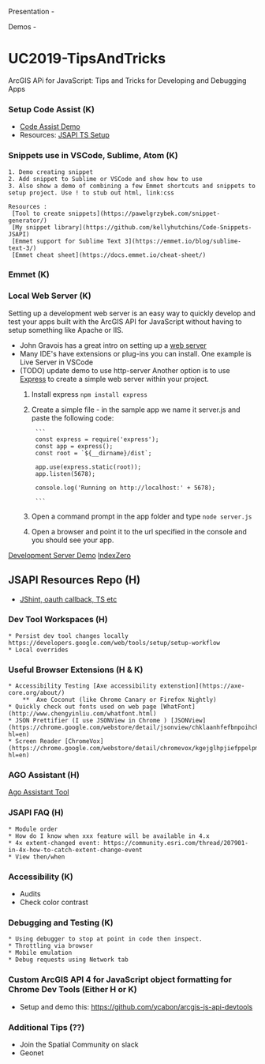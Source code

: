 Presentation - <todo link>

Demos - <todo link>
# UC2019-TipsAndTricks
ArcGIS APi for JavaScript: Tips and Tricks for Developing and Debugging Apps

### Setup Code Assist  (K)
  * [Code Assist Demo](CodeAssistDemos/javascript-demo/README.md)
  * Resources:
    [JSAPI TS Setup](https://developers.arcgis.com/javascript/latest/guide/typescript-setup/index.html)

### Snippets use in VSCode, Sublime, Atom (K)

    1. Demo creating snippet
    2. Add snippet to Sublime or VSCode and show how to use
    3. Also show a demo of combining a few Emmet shortcuts and snippets to setup project. Use ! to stub out html, link:css

    Resources :
     [Tool to create snippets](https://pawelgrzybek.com/snippet-generator/)
     [My snippet library](https://github.com/kellyhutchins/Code-Snippets-JSAPI)
     [Emmet support for Sublime Text 3](https://emmet.io/blog/sublime-text-3/)
     [Emmet cheat sheet](https://docs.emmet.io/cheat-sheet/)

### Emmet (K)

### Local Web Server (K)

Setting up a development web server is an easy way to quickly develop and test your apps built with the ArcGIS API for JavaScript without having to setup something like Apache or IIS.

* John Gravois has a great intro on setting up a [web server](https://gist.github.com/jgravois/5e73b56fa7756fd00b89)
* Many IDE's have extensions or plug-ins you can install. One example is Live Server in VSCode
* (TODO) update demo to use http-server Another option is to use [Express](https://developer.mozilla.org/en-US/docs/Learn/Server-side/Express_Nodejs/development_environment) to create a simple web server within your project.
    1. Install express
            ```
            npm install express
            ```
    2. Create a simple file - in the sample app we name it server.js and paste the following code:

            ```
            const express = require('express');
            const app = express();
            const root = `${__dirname}/dist`;

            app.use(express.static(root));
            app.listen(5678);

            console.log('Running on http://localhost:' + 5678);

            ```
    3. Open a command prompt in the app folder and type ``` node server.js ```
    4. Open a browser and point it to the url specified in the console and you should see your app.

[Development Server Demo](Developm/Express)
[IndexZero](https://github.com/indexzero/http-server)

## JSAPI Resources Repo  (H)
* [JShint, oauth callback, TS etc](https://github.com/Esri/jsapi-resources)

### Dev Tool Workspaces (H)
    * Persist dev tool changes locally https://developers.google.com/web/tools/setup/setup-workflow
    * Local overrides

### Useful Browser Extensions  (H & K)
    * Accessibility Testing [Axe accessibility extenstion](https://axe-core.org/about/)
        **  Axe Coconut (like Chrome Canary or Firefox Nightly)
    * Quickly check out fonts used on web page [WhatFont](http://www.chengyinliu.com/whatfont.html)
    * JSON Prettifier (I use JSONView in Chrome ) [JSONView](https://chrome.google.com/webstore/detail/jsonview/chklaanhfefbnpoihckbnefhakgolnmc?hl=en)
    * Screen Reader [ChromeVox](https://chrome.google.com/webstore/detail/chromevox/kgejglhpjiefppelpmljglcjbhoiplfn?hl=en)

### AGO Assistant  (H)
[Ago Assistant Tool](https://ago-assistant.esri.com/)
### JSAPI FAQ  (H)
    * Module order
    * How do I know when xxx feature will be available in 4.x
    * 4x extent-changed event: https://community.esri.com/thread/207901-in-4x-how-to-catch-extent-change-event
    * View then/when

### Accessibility (K)
 * Audits
 * Check color contrast

### Debugging and Testing  (K)
    * Using debugger to stop at point in code then inspect.
    * Throttling via browser
    * Mobile emulation
    * Debug requests using Network tab

  ### Custom ArcGIS API 4 for JavaScript object formatting for Chrome Dev Tools (Either H or K)
   * Setup and demo this: https://github.com/ycabon/arcgis-js-api-devtools
   ### Additional Tips  (??)
   * Join the Spatial Community on slack
   * Geonet

